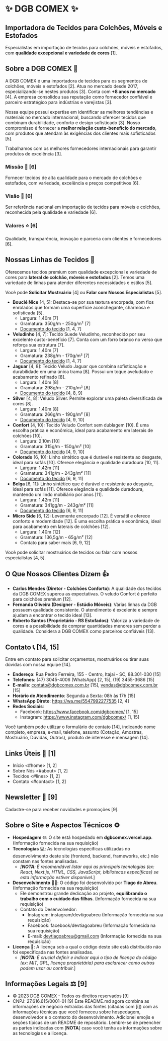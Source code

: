 # ✨ DGB COMEX ✨

## Importadora de Tecidos para Colchões, Móveis e Estofados

Especialistas em importação de tecidos para colchões, móveis e estofados, com **qualidade excepcional e variedade de cores** [1].

## Sobre a DGB COMEX 🏢

A DGB COMEX é uma importadora de tecidos para os segmentos de colchões, móveis e estofados [2]. Atua no mercado desde 2017, especializando-se nestes produtos [3]. Conta com **+8 anos no mercado** [4]. A empresa consolidou sua reputação como fornecedor confiável e parceiro estratégico para indústrias e varejistas [3].

Nossa equipe possui expertise em identificar as melhores tendências e materiais no mercado internacional, buscando oferecer tecidos que combinam durabilidade, conforto e design sofisticado [3]. Nosso compromisso é fornecer a **melhor relação custo-benefício do mercado**, com produtos que atendam às exigências dos clientes mais sofisticados [5].

Trabalhamos com os melhores fornecedores internacionais para garantir produtos de excelência [3].

### Missão 🙏 [6]

Fornecer tecidos de alta qualidade para o mercado de colchões e estofados, com variedade, excelência e preços competitivos [6].

### Visão 🚀 [6]

Ser referência nacional em importação de tecidos para móveis e colchões, reconhecida pela qualidade e variedade [6].

### Valores ⭐ [6]

Qualidade, transparência, inovação e parceria com clientes e fornecedores [6].

## Nossas Linhas de Tecidos 🧶

Oferecemos tecidos premium com qualidade excepcional e variedade de cores para **lateral de colchão, móveis e estofados** [2]. Temos uma variedade de linhas para atender diferentes necessidades e estilos [5].

Você pode **Solicitar Mostruário** [4] ou **Falar com Nossos Especialistas** [5].

*   **Bouclé Nice** [4, 5]: Destaca-se por sua textura encorpada, com fios enrolados que formam uma superfície aconchegante, charmosa e sofisticada [5].
    *   Largura: 1,40m [7]
    *   Gramatura: 350g/m - 250g/m² [7]
    *   [Documento do tecido](documents/23_boucle_nice_dgbcomex.pdf) [1, 4, 7]
*   **Veludinho** [4, 7]: Tecido Suede Veludinho, reconhecido por seu excelente custo-benefício [7]. Conta com um forro branco no verso que reforça sua estrutura [7].
    *   Largura: 1,40m [7]
    *   Gramatura: 238g/m - 170g/m² [7]
    *   [Documento do tecido](documents/15_veludinho_dgbcomex.pdf) [1, 4, 7]
*   **Jaguar** [4, 8]: Tecido Veludo Jaguar que combina sofisticação e durabilidade em uma única trama [8]. Possui um toque aveludado e acabamento refinado [8].
    *   Largura: 1,40m [8]
    *   Gramatura: 298g/m - 210g/m² [8]
    *   [Documento do tecido](documents/19_jaguar_dgbcomex.pdf) [4, 8, 9]
*   **Silver** [4, 8]: Veludo Silver. Permite explorar uma paleta diversificada de cores [8].
    *   Largura: 1,40m [8]
    *   Gramatura: 266g/m - 190g/m² [8]
    *   [Documento do tecido](documents/20_silver_dgbcomex.pdf) [4, 9, 10]
*   **Confort** [4, 10]: Tecido Veludo Confort sem dublagem [10]. É uma escolha prática e econômica, ideal para acabamento em laterais de colchões [10].
    *   Largura: 2,10m [10]
    *   Gramatura: 315g/m - 150g/m² [10]
    *   [Documento do tecido](documents/14_confort_dgbcomex.pdf) [4, 9, 10]
*   **Colorado** [6, 10]: Linho sintético que é durável e resistente ao desgaste, ideal para sofás [10]. Oferece elegância e qualidade duradoura [10, 11].
    *   Largura: 1,42m [11]
    *   Gramatura: 341g/m - 243g/m² [11]
    *   [Documento do tecido](documents/27_colorado_dgbcomex.pdf) [6, 9, 11]
*   **Belga** [6, 11]: Linho sintético que é durável e resistente ao desgaste, ideal para sofás [11]. Oferece elegância e qualidade duradoura, mantendo um lindo mobiliário por anos [11].
    *   Largura: 1,42m [11]
    *   Gramatura: 341gg/m - 243g/m² [11]
    *   [Documento do tecido](documents/28_belga_dgbcomex.pdf) [6, 9, 11]
*   **Micro Side** [6, 12]: Levemente encorpado [12]. É versátil e oferece conforto e modernidade [12]. É uma escolha prática e econômica, ideal para acabamento em laterais de colchões [12].
    *   Largura: 1,40m [12]
    *   Gramatura: 136,5g/m - 65g/m² [12]
    *   Contato para saber mais [6, 9, 12]

Você pode solicitar mostruários de tecidos ou falar com nossos especialistas [4, 5].

## O Que Nossos Clientes Dizem 👍

*   **Carlos Mendes (Diretor - Colchões Conforto)**: A qualidade dos tecidos da DGB COMEX superou as expectativas. O veludo Confort é perfeito para colchões premium [12].
*   **Fernanda Oliveira (Designer - Estúdio Móveis)**: Várias linhas da DGB possuem qualidade consistente. O atendimento é excelente e sempre ajudam a encontrar o tecido ideal [13].
*   **Roberto Santos (Proprietário - RS Estofados)**: Valoriza a variedade de cores e a possibilidade de comprar quantidades menores sem perder a qualidade. Considera a DGB COMEX como parceiros confiáveis [13].

## Contato 📞 [14, 15]

Entre em contato para solicitar orçamentos, mostruários ou tirar suas dúvidas com nossa equipe [14].

*   **Endereço**: Rua Pedro Ferreira, 155 - Centro, Itajai - SC, 88.301-030 [15]
*   **Telefones**: (47) 3045-4006 (WhatsApp) [2, 15], (19) 3455-3686 [15]
*   **E-mails**: contato@dgbcomex.com.br [15], vendas@dgbcomex.com.br [15]
*   **Horário de Atendimento**: Segunda a Sexta: 08h às 17h [15]
*   **WhatsApp Direto**: <https://wa.me/5547992277535> [2, 4]
*   **Redes Sociais**:
    *   Facebook: <https://www.facebook.com/dgbcomex/> [1, 15]
    *   Instagram: <https://www.instagram.com/dgbcomex/> [1, 15]

Você também pode utilizar o formulário de contato [14], indicando nome completo, empresa, e-mail, telefone, assunto (Cotação, Amostras, Mostruário, Dúvidas, Outros), produto de interesse e mensagem [14].

## Links Úteis 🔗 [1]

*   Início <#home> [1, 2]
*   Sobre Nós <#about> [1, 2]
*   Tecidos <#lines> [1, 2]
*   Contato <#contact> [1, 2]

## Newsletter 📧 [9]

Cadastre-se para receber novidades e promoções [9].

## Sobre o Site e Aspectos Técnicos ⚙️

*   **Hospedagem** 🌐: O site está hospedado em **dgbcomex.vercel.app**. (Informação fornecida na sua requisição)
*   **Tecnologias** 💻: As tecnologias específicas utilizadas no desenvolvimento deste site (frontend, backend, frameworks, etc.) não constam nas fontes analisadas.
    *   *[**NOTA**: É recomendável listar aqui as principais tecnologias (ex: React, Next.js, HTML, CSS, JavaScript, bibliotecas específicas) se esta informação estiver disponível.*]
*   **Desenvolvimento** 👨‍💻: O código foi desenvolvido por **Tiago de Abreu**. (Informação fornecida na sua requisição)
    *   Ele demonstrou grande dedicação ao projeto, **equilibrando o trabalho com o cuidado das filhas**. (Informação fornecida na sua requisição)
    *   Contato do Desenvolvedor:
        *   Instagram: instagram/devtigoabreu (Informação fornecida na sua requisição)
        *   Facebook: facebook/devtiagoabreu (Informação fornecida na sua requisição)
        *   E-mail: devtiagoabreu@gmail.com (Informação fornecida na sua requisição)
*   **Licença** 📜: A licença sob a qual o código deste site está distribuído não foi especificada nas fontes analisadas.
    *   *[**NOTA**: É crucial definir e indicar aqui o tipo de licença do código (ex: MIT, GPL, licença proprietária) para esclarecer como outros podem usar ou contribuir.*]

## Informações Legais ⚖️ [9]

*   © 2023 DGB COMEX - Todos os direitos reservados [9]
*   CNPJ: 27.616.615/0001-01 [9]
Este README.md agora combina as informações de negócio extraídas das fontes (citadas com [i]) com as informações técnicas que você forneceu sobre hospedagem, desenvolvedor e o contexto do desenvolvimento. Adicionei emojis e seções típicas de um README de repositório. Lembre-se de preencher as partes indicadas com [**NOTA**] caso você tenha as informações sobre as tecnologias e a licença.